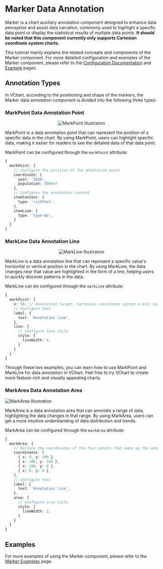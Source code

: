 # Marker Data Annotation

Marker is a chart auxiliary annotation component designed to enhance data perception and assist data narration, commonly used to highlight a specific data point or display the statistical results of multiple data points. **It should be noted that this component currently only supports Cartesian coordinate system charts.**

This tutorial mainly explains the related concepts and components of the Marker component. For more detailed configuration and examples of the Marker component, please refer to the [Configuration Documentation](../../../option) and [Example](../../../example) pages.

## Annotation Types

In VChart, according to the positioning and shape of the markers, the Marker data annotation component is divided into the following three types:

### MarkPoint Data Annotation Point

<div style="text-align: center;">
  <img src="https://tosv.byted.org/obj/bit-cloud/0a2e223bdcd7410c08f6a6a1b.png" alt="MarkPoint Illustration">
</div>

MarkPoint is a data annotation point that can represent the position of a specific data in the chart. By using MarkPoint, users can highlight specific data, making it easier for readers to see the detailed data of that data point.

MarkPoint can be configured through the `markPoint` attribute:

```ts
{
  markPoint: {
    // Configure the position of the annotation point
    coordinate: {
      year: '2016',
      population: 899447
    },
    // Configure the annotation content
    itemContent: {
      type: 'richText',
    },
    itemLine: {
      type: 'type-do',
    }
  }
}
```

### MarkLine Data Annotation Line

<div style="text-align: center;">
  <img src="https://tosv.byted.org/obj/bit-cloud/eb08aeafba39ab34c8a08c619.png" alt="MarkLine Illustration">
</div>

MarkLine is a data annotation line that can represent a specific value's horizontal or vertical position in the chart. By using MarkLine, the data changes near that value are highlighted in the form of a line, helping users to quickly discover patterns in the data.

MarkLine can be configured through the `markLine` attribute:

```ts
{
  markPoint: {
    x: 50, // Annotation target: Cartesian coordinate system x-axis space. Annotation line on the x-axis
    // Configure text
    label: {
      text: 'Annotation line',
    },
    line: {
      // Configure line style
      style: {
        lineWidth: 2,
      }
    }
  }
}
```

Through these two examples, you can learn how to use MarkPoint and MarkLine for data annotation in VChart. Feel free to try VChart to create more feature-rich and visually appealing charts.

### MarkArea Data Annotation Area

![MarkArea Illustration](https://tosv.byted.org/obj/bit-cloud/48c337ece11d289fc4644a21c.png)

MarkArea is a data annotation area that can annotate a range of data, highlighting the data changes in that range. By using MarkArea, users can get a more intuitive understanding of data distribution and trends.

MarkArea can be configured through the `markArea` attribute:

```ts
{
  markArea: {
    // Declare the coordinates of the four points that make up the annotation area
    coordinates: [
      { x: 0, y: 100 },
      { x: 100, y: 100 },
      { x: 100, y: 0 },
      { x: 0, y: 0 },
    ],
    // Configure text
    label: {
      text: 'Annotation line',
    },
    area: {
      // Configure area style
      style: {
        lineWidth: 2,
      }
    }
  }
}
```

## Examples

For more examples of using the Marker component, please refer to the [Marker Examples](../../../example) page.